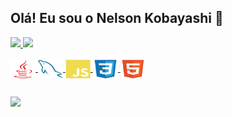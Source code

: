 ## Olá! Eu sou o Nelson Kobayashi 👋
<div>
    <a href="https://github.com/NelsonKobayashi">
    <img height="180em" src="https://github-readme-stats.vercel.app/api?username=NelsonKobayashi&show_icons=true&theme=dracula&include_all_commits=true&count_private=true"/>
  <img height="180em" src="https://github-readme-stats.vercel.app/api/top-langs/?username=NelsonKobayashi&layout=compact&langs_count=7&theme=dracula"/>
</div>
<div style="display: inline_block"><br>
  <img align="center" alt="Nelson-Java" height="30" width="40" src="https://raw.githubusercontent.com/devicons/devicon/master/icons/java/java-plain.svg">
  <img align="center" alt="Nelson-MySQL" height="30" width="40" src="https://raw.githubusercontent.com/devicons/devicon/master/icons/mysql/mysql-plain.svg">
  <img align="center" alt="Nelson-Js" height="30" width="40" src="https://raw.githubusercontent.com/devicons/devicon/master/icons/javascript/javascript-plain.svg">
  <img align="center" alt="Nelson-CSS" height="30" width="40" src="https://raw.githubusercontent.com/devicons/devicon/master/icons/css3/css3-original.svg">
  <img align="center" alt="Nelson-HTML" height="30" width="40" src="https://raw.githubusercontent.com/devicons/devicon/master/icons/html5/html5-original.svg">
</div>

  ##
  
<div>
  <a href="https://www.linkedin.com/in/nelsonkobayashi/" target="_blank">
    <img src="https://img.shields.io/badge/-LinkedIn-%230077B5?style=for-the-badge&logo=linkedin&logoColor=white" target="_blank"></a>
  
</div>
  
   

